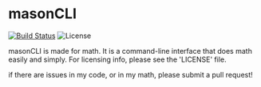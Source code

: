 # masonCLI
[![Build Status](https://travis-ci.org/masoncodes/masonCLI.svg?branch=master)](https://travis-ci.org/masoncodes/masonCLI) ![License](http://img.shields.io/:license-apache-blue.svg?style=flat-square)


masonCLI is made for math. It is a command-line interface that does math easily and simply.
For licensing info, please see the 'LICENSE' file.

if there are issues in my code, or in my math, please submit a pull request!
